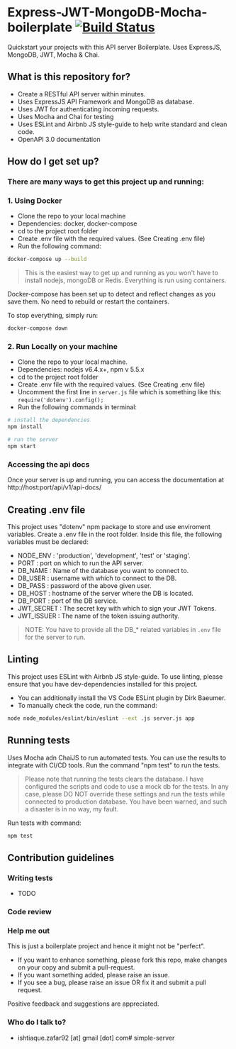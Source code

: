 # Express-JWT-MongoDB-Mocha-boilerplate [![Build Status](https://travis-ci.org/dev-z/Express-JWT-MongoDB-Mocha-boilerplate.svg?branch=master)](https://travis-ci.org/dev-z/Express-JWT-MongoDB-Mocha-boilerplate)
Quickstart your projects with this API server Boilerplate. Uses ExpressJS, MongoDB, JWT, Mocha & Chai.

## What is this repository for?

* Create a RESTful API server within minutes.
* Uses ExpressJS API Framework and MongoDB as database.
* Uses JWT for authenticating incoming requests.
* Uses Mocha and Chai for testing
* Uses ESLint and Airbnb JS style-guide to help write standard and clean code.
* OpenAPI 3.0 documentation

## How do I get set up?

### There are many ways to get this project up and running:
### 1. Using Docker
* Clone the repo to your local machine
* Dependencies: docker, docker-compose
* cd to the project root folder
* Create .env file with the required values. (See Creating .env file)
* Run the following command:
```bash
docker-compose up --build
```

> This is the easiest way to get up and running as you won't have to install nodejs, mongoDB or Redis. Everything is run using containers.

Docker-compose has been set up to detect and reflect changes as you save them. No need to rebuild or restart the containers.

To stop everything, simply run:
```bash
docker-compose down
```

### 2. Run Locally on your machine
* Clone the repo to your local machine.
* Dependencies: nodejs v6.4.x+, npm v 5.5.x
* cd to the project root folder
* Create .env file with the required values. (See Creating .env file)
* Uncomment the first line in `server.js` file which is something like this:
`require('dotenv').config();`
* Run the following commands in terminal:
```bash
# install the dependencies
npm install

# run the server
npm start
```

### Accessing the api docs
Once your server is up and running, you can access the documentation at http://host:port/api/v1/api-docs/

## Creating .env file

This project uses "dotenv" npm package to store and use enviroment variables.
Create a .env file in the root folder. Inside this file, the following variables must be declared:

* NODE_ENV   : 'production', 'development', 'test' or 'staging'.
* PORT       : port on which to run the API server.
* DB_NAME    : Name of the database you want to connect to.
* DB_USER    : username with which to connect to the DB.
* DB_PASS    : password of the above given user.
* DB_HOST    : hostname of the server where the DB is located.
* DB_PORT    : port of the DB service.
* JWT_SECRET : The secret key with which to sign your JWT Tokens.
* JWT_ISSUER : The name of the token issuing authority.

> NOTE: You have to provide all the DB_* related variables in `.env` file for the server to run.

## Linting

This project uses ESLint with Airbnb JS style-guide. To use linting, please ensure that you have dev-dependencies installed for this project.

* You can additionally install the VS Code ESLint plugin by Dirk Baeumer.
* To manually check the code, run the command:
```bash
node node_modules/eslint/bin/eslint --ext .js server.js app
```

## Running tests

Uses Mocha adn ChaiJS to run automated tests. You can use the results to integrate with CI/CD tools.
Run the command "npm test" to run the tests.
> Please note that running the tests clears the database. I have configured the scripts and code to use a mock db for the tests.
> In any case, please DO NOT override these settings and run the tests while connected to production database. You have been warned, and such a disaster is in no way, my fault.

Run tests with command:
```bash
npm test
```

## Contribution guidelines

### Writing tests
* TODO

### Code review

### Help me out
This is just a boilerplate project and hence it might not be "perfect".

* If you want to enhance something, please fork this repo, make changes on your copy and submit a pull-request.
* If you want something added, please raise an issue.
* If you see a bug, please raise an issue OR fix it and submit a pull request.

Positive feedback and suggestions are appreciated.

### Who do I talk to?

* ishtiaque.zafar92 [at] gmail [dot] com# simple-server
